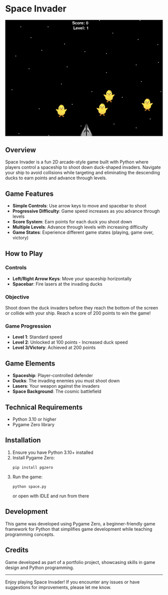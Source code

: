 # Space Invader

![Space Invader Game Preview](preview.png)

## Overview
Space Invader is a fun 2D arcade-style game built with Python where players control a spaceship to shoot down duck-shaped invaders. Navigate your ship to avoid collisions while targeting and eliminating the descending ducks to earn points and advance through levels.

## Game Features
- **Simple Controls**: Use arrow keys to move and spacebar to shoot
- **Progressive Difficulty**: Game speed increases as you advance through levels
- **Score System**: Earn points for each duck you shoot down
- **Multiple Levels**: Advance through levels with increasing difficulty
- **Game States**: Experience different game states (playing, game over, victory)

## How to Play

### Controls
- **Left/Right Arrow Keys**: Move your spaceship horizontally
- **Spacebar**: Fire lasers at the invading ducks

### Objective
Shoot down the duck invaders before they reach the bottom of the screen or collide with your ship. Reach a score of 200 points to win the game!

### Game Progression
- **Level 1**: Standard speed
- **Level 2**: Unlocked at 100 points - Increased duck speed
- **Level 3/Victory**: Achieved at 200 points

## Game Elements
- **Spaceship**: Player-controlled defender
- **Ducks**: The invading enemies you must shoot down
- **Lasers**: Your weapon against the invaders
- **Space Background**: The cosmic battlefield

## Technical Requirements
- Python 3.10 or higher
- Pygame Zero library

## Installation

1. Ensure you have Python 3.10+ installed
2. Install Pygame Zero:
   ```
   pip install pgzero
   ```
3. Run the game:
   ```
   python space.py
   ```
   or open with IDLE and run from there

## Development
This game was developed using Pygame Zero, a beginner-friendly game framework for Python that simplifies game development while teaching programming concepts.

## Credits
Game developed as part of a portfolio project, showcasing skills in game design and Python programming.

---

Enjoy playing Space Invader! If you encounter any issues or have suggestions for improvements, please let me know.
